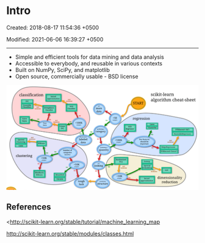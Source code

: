 # Intro

Created: 2018-08-17 11:54:36 +0500

Modified: 2021-06-06 16:39:27 +0500

---
-   Simple and efficient tools for data mining and data analysis
-   Accessible to everybody, and reusable in various contexts
-   Built on NumPy, SciPy, and matplotlib
-   Open source, commercially usable - BSD license

![image](media/Intro-image1.png)

## References

<http://scikit-learn.org/stable/tutorial/machine_learning_map

<http://scikit-learn.org/stable/modules/classes.html>

